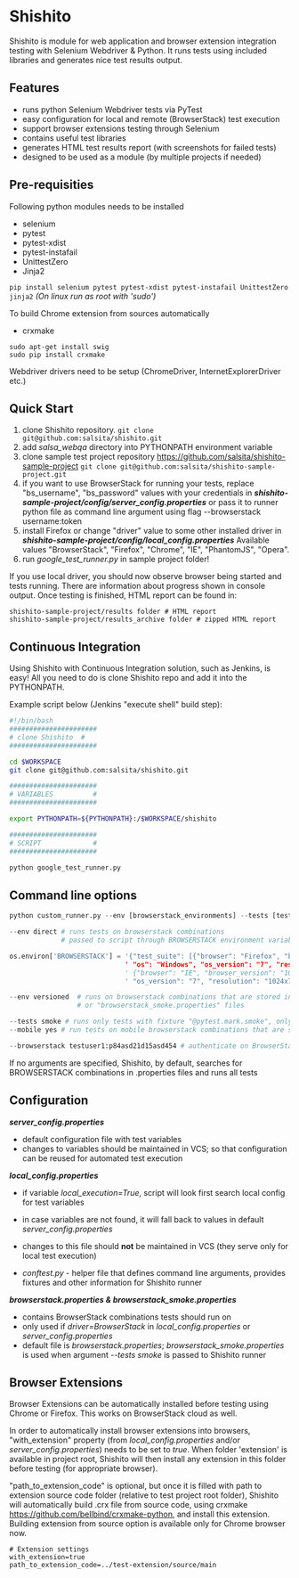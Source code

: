 # Shishito

Shishito is module for web application and browser extension integration testing with Selenium Webdriver & Python.
It runs tests using included libraries and generates nice test results output.

## Features

* runs python Selenium Webdriver tests via PyTest
* easy configuration for local and remote (BrowserStack) test execution
* support browser extensions testing through Selenium
* contains useful test libraries
* generates HTML test results report (with screenshots for failed tests)
* designed to be used as a module (by multiple projects if needed)

## Pre-requisities

Following python modules needs to be installed

* selenium
* pytest
* pytest-xdist
* pytest-instafail
* UnittestZero
* Jinja2

```pip install selenium pytest pytest-xdist pytest-instafail UnittestZero jinja2```
*(On linux run as root with 'sudo')*

To build Chrome extension from sources automatically

* crxmake

```
sudo apt-get install swig
sudo pip install crxmake
```

Webdriver drivers need to be setup (ChromeDriver, InternetExplorerDriver etc.)

## Quick Start

1. clone Shishito repository.
```git clone git@github.com:salsita/shishito.git```
1. add *salsa_webqa* directory into PYTHONPATH environment variable
1. clone sample test project repository https://github.com/salsita/shishito-sample-project
```git clone git@github.com:salsita/shishito-sample-project.git```
1. if you want to use BrowserStack for running your tests, replace "bs_username", "bs_password" values with your credentials in ***shishito-sample-project/config/server_config.properties***
 or pass it to runner python file as command line argument using flag --browserstack username:token
1. install Firefox or change "driver" value to some other installed driver in ***shishito-sample-project/config/local_config.properties***
Available values  "BrowserStack", "Firefox", "Chrome", "IE", "PhantomJS", "Opera".
1. run *google_test_runner.py* in sample project folder!

If you use local driver, you should now observe browser being started and tests running.
There are information about progress shown in console output.
Once testing is finished, HTML report can be found in:
```
shishito-sample-project/results folder # HTML report
shishito-sample-project/results_archive folder # zipped HTML report
```

## Continuous Integration

Using Shishito with Continuous Integration solution, such as Jenkins, is easy!
All you need to do is clone Shishito repo and add it into the PYTHONPATH.

Example script below (Jenkins "execute shell" build step):
```bash
#!/bin/bash
######################
# clone Shishito  #
######################

cd $WORKSPACE
git clone git@github.com:salsita/shishito.git

######################
# VARIABLES          #
######################

export PYTHONPATH=${PYTHONPATH}:/$WORKSPACE/shishito

######################
# SCRIPT             #
######################

python google_test_runner.py
```

## Command line options

```python
python custom_runner.py --env [browserstack_environments] --tests [tests_to_run] --browserstack [username:token]

--env direct # runs tests on browserstack combinations
             # passed to script through BROWSERSTACK environment variable (json)

os.environ['BROWSERSTACK'] = '{"test_suite": [{"browser": "Firefox", "browser_version": "27.0",
                             ' "os": "Windows", "os_version": "7", "resolution": "1024x768"},' \
                             ' {"browser": "IE", "browser_version": "10.0", "os": "Windows",' \
                             ' "os_version": "7", "resolution": "1024x768"}]}'

--env versioned  # runs on browserstack combinations that are stored in "browserstack.properties"
                 # or "browserstack_smoke.properties" files

--tests smoke # runs only tests with fixture "@pytest.mark.smoke", only for desctop
--mobile yes # run tests on mobile browserstack combinations that are stored in "browserstack_mobile.properties" - can't be at the same time with smoke, default value is none

--browserstack testuser1:p84asd21d15asd454 # authenticate on BrowserStack using user "testuser1" and token "p84asd21d15asd454"
```

If no arguments are specified, Shishito, by default, searches for BROWSERSTACK combinations in .properties files and runs all tests

## Configuration

***server_config.properties***

* default configuration file with test variables
* changes to variables should be maintained in VCS; so that configuration can be reused for automated test execution

***local_config.properties***

* if variable *local_execution=True*, script will look first search local config for test variables
* in case variables are not found, it will fall back to values in default *server_config.properties*
* changes to this file should **not** be maintained in VCS (they serve only for local test execution)

* *conftest.py* - helper file that defines command line arguments, provides fixtures and other information for Shishito runner

***browserstack.properties & browserstack_smoke.properties***

* contains BrowserStack combinations tests should run on
* only used if *driver=BrowserStack* in *local_config.properties* or *server_config.properties*
* default file is *browserstack.properties*; *browserstack_smoke.properties* is used when argument *--tests smoke* is passed to Shishito runner

## Browser Extensions

Browser Extensions can be automatically installed before testing using Chrome or Firefox.
This works on BrowserStack cloud as well.

In order to automatically install browser extensions into browsers, "with_extension" property (from *local_config.properties* and/or *server_config.properties*) needs to be set to *true*.
When folder 'extension' is available in project root, Shishito will then install any extension in this folder before testing (for appropriate browser).

"path_to_extension_code" is optional, but once it is filled with path to extension source code folder (relative to test project root folder), Shishito will automatically build .crx file from source code, using crxmake https://github.com/bellbind/crxmake-python, and install this extension. Building extension from source option is available only for Chrome browser now.
```
# Extension settings
with_extension=true
path_to_extension_code=../test-extension/source/main
```
